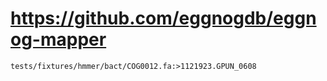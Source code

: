 # https://github.com/eggnogdb/eggnog-mapper

```console
tests/fixtures/hmmer/bact/COG0012.fa:>1121923.GPUN_0608

```
